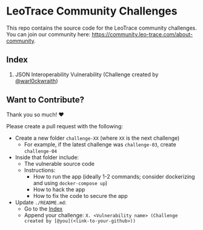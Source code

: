 # LeoTrace Community Challenges

This repo contains the source code for the LeoTrace community challenges. You can join our community here: https://community.leo-trace.com/about-community.

## Index

1. JSON Interoperability Vulnerability (Challenge created by [@warl0ckwraith](https://github.com/warl0ckwraith))

## Want to Contribute?

Thank you so much! ❤️

Please create a pull request with the following:

- Create a new folder `challenge-XX` (where `XX` is the next challenge)
  - For example, if the latest challenge was `challenge-03`, create `challenge-04`
- Inside that folder include:
  - The vulnerable source code
  - Instructions:
    - How to run the app (ideally 1-2 commands; consider dockerizing and using `docker-compose up`)
    - How to hack the app
    - How to fix the code to secure the app
- Update `./README.md`:
  - Go to the [Index](#index)
  - Append your challenge: `X. <Vulnerability name> (Challenge created by [@you](<link-to-your-github>))`
